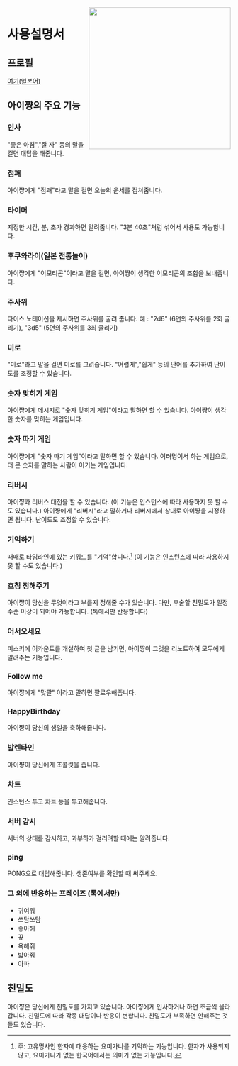 <img src="https://github.com/syuilo/ai/blob/master/ai.png?raw=true" align="right" height="320px"/>

# 사용설명서

## 프로필
[여기(일본어)](https://xn--931a.moe/)

## 아이쨩의 주요 기능
### 인사
"좋은 아침","잘 자" 등의 말을 걸면 대답을 해줍니다.

### 점괘
아이쨩에게 "점괘"라고 말을 걸면 오늘의 운세를 점쳐줍니다.

### 타이머
지정한 시간, 분, 초가 경과하면 알려줍니다. "3분 40초"처럼 섞어서 사용도 가능합니다.

### 후쿠와라이(일본 전통놀이)
아이쨩에게 "이모티콘"이라고 말을 걸면, 아이쨩이 생각한 이모티콘의 조합을 보내줍니다.

### 주사위
다이스 노테이션을 제시하면 주사위를 굴려 줍니다.
예 : "2d6" (6면의 주사위를 2회 굴리기), "3d5" (5면의 주사위를 3회 굴리기)

### 미로
"미로"라고 말을 걸면 미로를 그려줍니다. "어렵게","쉽게" 등의 단어를 추가하여 난이도를 조정할 수 있습니다.

### 숫자 맞히기 게임
아이쨩에게 메시지로 "숫자 맞히기 게임"이라고 말하면 할 수 있습니다.
아이쨩이 생각한 숫자를 맞히는 게임입니다.

### 숫자 따기 게임
아이쨩에게 "숫자 따기 게임"이라고 말하면 할 수 있습니다.
여러명이서 하는 게임으로, 더 큰 숫자를 말하는 사람이 이기는 게임입니다.

### 리버시
아이쨩과 리버스 대전을 할 수 있습니다. (이 기능은 인스턴스에 따라 사용하지 못 할 수도 있습니다.)
아이쨩에게 "리버시"라고 말하거나 리버시에서 상대로 아이쨩을 지정하면 됩니다.
난이도도 조정할 수 있습니다.

### 기억하기
때때로 타임라인에 있는 키워드를 "기억"합니다.[^1]
(이 기능은 인스턴스에 따라 사용하지 못 할 수도 있습니다.)

[^1]: 주: 고유명사인 한자에 대응하는 요미가나를 기억하는 기능입니다. 한자가 사용되지 않고, 요미가나가 없는 한국어에서는 의미가 없는 기능입니다.

### 호칭 정해주기
아이쨩이 당신을 무엇이라고 부를지 정해줄 수가 있습니다.
다만, 후술할 친밀도가 일정 수준 이상이 되어야 가능합니다.
(톡에서만 반응합니다)

### 어서오세요
미스키에 어카운트를 개설하여 첫 글을 남기면, 아이쨩이 그것을 리노트하여 모두에게 알려주는 기능입니다.

### Follow me
아이쨩에게 "맞팔" 이라고 말하면 팔로우해줍니다.

### HappyBirthday
아이쨩이 당신의 생일을 축하해줍니다.

### 발렌타인
아이쨩이 당신에게 초콜릿을 줍니다.

### 차트
인스턴스 투고 차트 등을 투고해줍니다.

### 서버 감시
서버의 상태를 감시하고, 과부하가 걸리려할 때에는 알려줍니다.

### ping
PONG으로 대답해줍니다. 생존여부를 확인할 때 써주세요.

### 그 외에 반응하는 프레이즈 (톡에서만)
* 귀여워
* 쓰담쓰담
* 좋아해
* 뀨
* 욕해줘
* 밟아줘
* 아파

## 친밀도
아이쨩은 당신에게 친밀도를 가지고 있습니다.
아이쨩에게 인사하거나 하면 조금씩 올라갑니다.
친밀도에 따라 각종 대답이나 반응이 변합니다. 친밀도가 부족하면 안해주는 것들도 있습니다.
